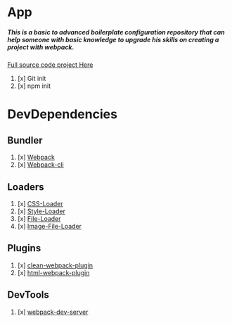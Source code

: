# App

##### This is a basic to advanced boilerplate configuration repository that can help someone with basic knowledge to upgrade his skills on creating a project with webpack.

[Full source code project Here](https://github.com/EvangelosKolimitras/app.git)

1. [x] Git init
2. [x] npm init


# DevDependencies

## Bundler

1.	[x] [Webpack]()
2.	[x] [Webpack-cli]()

## Loaders

1. [x] [CSS-Loader]()
2. [x] [Style-Loader]()
3. [x] [File-Loader]()
4. [x] [Image-File-Loader]()

## Plugins

1. [x] [clean-webpack-plugin]()
2. [x] [html-webpack-plugin]()


## DevTools

1. [x] [webpack-dev-server]()
